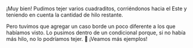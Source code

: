 ¡Muy bien! Pudimos tejer varios cuadraditos, corriéndonos hacia el Este y teniendo en cuenta la cantidad de hilo restante. 

Pero tuvimos que agregar un caso borde un poco diferente a los que habíamos visto. Lo pusimos dentro de un condicional porque, si no había más hilo, no lo podríamos tejer. :grimacing: ¡Veamos más ejemplos!